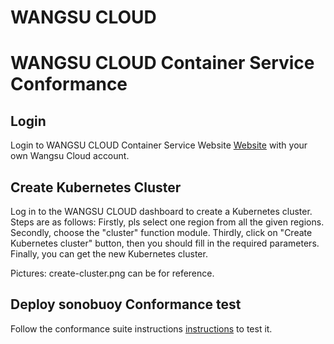 # WANGSU CLOUD
# WANGSU CLOUD Container Service Conformance

## Login
Login to WANGSU CLOUD Container Service Website [Website](https://ccas.wangsucloud.com/ccas/login?service=https://js01.wangsucloud.com) with your own Wangsu Cloud account.

## Create Kubernetes Cluster

Log in to the WANGSU CLOUD dashboard to create a Kubernetes cluster.
Steps are as follows:
Firstly, pls select one region from all the given regions.
Secondly, choose the "cluster" function module.
Thirdly, click on "Create Kubernetes cluster" button, then you should fill in the required parameters.
Finally, you can get the new Kubernetes cluster.

Pictures: create-cluster.png can be for reference.

## Deploy sonobuoy Conformance test
Follow the conformance suite instructions [instructions](https://github.com/cncf/k8s-conformance/blob/master/instructions.md#running) to test it.
